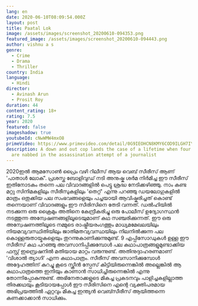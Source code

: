 ```yaml
---
lang: en
date: 2020-06-10T08:09:54.000Z
layout: post
title: Paatal Lok
image: /assets/images/screenshot_20200610-094353.png
featured_image: /assets/images/screenshot_20200610-094443.png
author: vishnu a s
genre:
  - Crime
  - Drama
  - Thriller
country: India
language:
  - Hindi
director:
  - Avinash Arun
  - Prosit Roy
duration: 44
content_rating: 18+
rating: 7.5
year: 2020
featured: false
imageshadow: true
youtubeId: cNwWMW4mxO8
primeVideo: https://www.primevideo.com/detail/0G9IEOHCN8KMY6COD9ILGH7IY5/ref=atv_hm_hom_c_oWa4KH_brws_7_1
description: A down and out cop lands the case of a lifetime when four suspects
  are nabbed in the assassination attempt of a journalist
---
```

2020ഇൽ ആമസോൺ പ്രൈം വഴി റിലീസ് ആയ വെബ് സീരീസ് ആണ് 'പാതാൾ ലോക്'. പ്രശസ്ത ബോളിവുഡ് നടി അനുഷ്ക ശർമ നിർമിച്ച ഈ സീരീസ് ഇതിനോടകം തന്നെ പല വിവാദങ്ങളിൽ പെട്ടു ശ്രദ്ധ നേടിക്കഴിഞ്ഞു. നാം കണ്ട മറ്റു സിനിമകളിലും സീരീസുകളിലും 'തെറ്റ്' എന്നു പറഞ്ഞു ഡയലോഗുകളിൽ മാത്രം ഒതുക്കിയ പല സംഭവങ്ങളെയും പച്ചയായി ആവിഷ്കരിച്ചത് കൊണ്ട് തന്നെയാണ് വിവാദങ്ങളും ഈ സീരിസിനെ തേടി വന്നത്. ഡൽഹിയിൽ നടക്കുന്ന ഒരു ക്രൈമും അതിനെ കേന്ദ്രീകരിച്ചു ഒരു പോലീസ് ഉദ്യോഗസ്ഥൻ നടത്തുന്ന അന്വേഷണങ്ങളിലൂടെയുമാണ് കഥ സഞ്ചരിക്കുന്നത്. ഈ ഒരു അന്വേഷണത്തിലൂടെ നമ്മുടെ രാഷ്ട്രീയരംഗത്തും മാധ്യമമേഖലയിലും നിയമവ്യവസ്ഥിതിയിലും ജാതിമതവ്യവസ്ഥയിലും നിലനിൽക്കുന്ന പല കൊള്ളരുതായ്മകളെയും തുറന്നുകാണിക്കുന്നുമുണ്ട്. 9 എപ്പിസോഡുകൾ ഉള്ള ഈ സീരീസ് കഥ പറഞ്ഞു അവസാനിപ്പിക്കുമ്പോൾ പല കഥാപാത്രങ്ങളുമുണ്ടാക്കിയ ഫസ്റ്റ് ഇമ്പ്രെഷനിൽ മതിയായ മാറ്റം വരുന്നുണ്ട്. അതിനുദ്ദാഹരണമാണ് 'വിശാൽ ത്യാഗി' എന്ന കഥാപാത്രം. സീരീസ് അവസാനിക്കുമ്പോൾ അദ്ദേഹത്തിന് കുറച്ചു കൂടെ സ്ക്രീൻ സ്പേസ് കിട്ടിയിരുന്നെങ്കിൽ അല്ലെങ്കിൽ ആ കഥാപാത്രത്തെ ഇനിയും കാണാൻ സാധിച്ചിരുന്നെങ്കിൽ എന്നു തോന്നിപ്പോകുന്നുണ്ട്. അഭിനേതാക്കളുടെ മികച്ച പ്രകടനവും പാളിച്ചകളില്ലാത്ത തിരക്കഥയും കൂടിയായപ്പോൾ ഈ സീരിസിനെ എന്റെ വ്യക്തിപരമായ അഭിപ്രയത്തിൽ ഏറ്റവും മികച്ച ഇന്ത്യൻ വെബ്സീരീസ് ആയിത്തന്നെ കണക്കാക്കാൻ സാധിക്കും.
